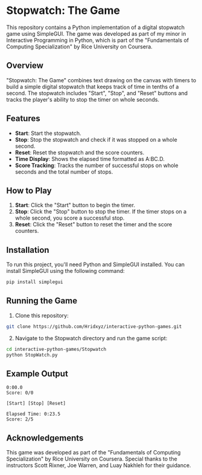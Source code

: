 # Stopwatch: The Game

This repository contains a Python implementation of a digital stopwatch game using SimpleGUI. The game was developed as part of my minor in Interactive Programming in Python, which is part of the "Fundamentals of Computing Specialization" by Rice University on Coursera.

## Overview

"Stopwatch: The Game" combines text drawing on the canvas with timers to build a simple digital stopwatch that keeps track of time in tenths of a second. The stopwatch includes "Start", "Stop", and "Reset" buttons and tracks the player's ability to stop the timer on whole seconds.

## Features

- **Start**: Start the stopwatch.
- **Stop**: Stop the stopwatch and check if it was stopped on a whole second.
- **Reset**: Reset the stopwatch and the score counters.
- **Time Display**: Shows the elapsed time formatted as A:BC.D.
- **Score Tracking**: Tracks the number of successful stops on whole seconds and the total number of stops.

## How to Play

1. **Start**: Click the "Start" button to begin the timer.
2. **Stop**: Click the "Stop" button to stop the timer. If the timer stops on a whole second, you score a successful stop.
3. **Reset**: Click the "Reset" button to reset the timer and the score counters.

## Installation

To run this project, you'll need Python and SimpleGUI installed. You can install SimpleGUI using the following command:

```sh
pip install simplegui
```

## Running the Game

1. Clone this repository:

```sh
git clone https://github.com/Hridxyz/interactive-python-games.git
```

2. Navigate to the Stopwatch directory and run the game script:

```sh
cd interactive-python-games/Stopwatch
python StopWatch.py
```

## Example Output

```plaintext
0:00.0
Score: 0/0

[Start] [Stop] [Reset]

Elapsed Time: 0:23.5
Score: 2/5
```

## Acknowledgements

This game was developed as part of the "Fundamentals of Computing Specialization" by Rice University on Coursera. Special thanks to the instructors Scott Rixner, Joe Warren, and Luay Nakhleh for their guidance.